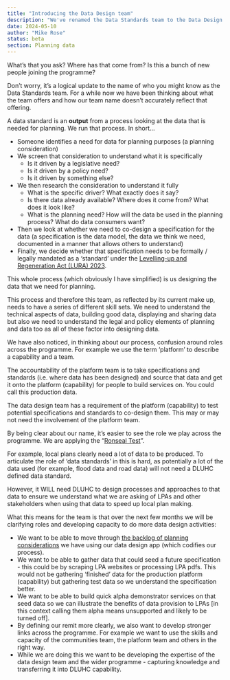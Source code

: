 ```yaml
---
title: "Introducing the Data Design team"
description: "We've renamed the Data Standards team to the Data Design team to more accurately reflect what they do."
date: 2024-05-10
author: "Mike Rose"
status: beta
section: Planning data
---
```


What’s that you ask? Where has that come from? Is this a bunch of new people joining the programme?

Don’t worry, it’s a logical update to the name of who you might know as the Data Standards team. For a while now we have been thinking about what the team offers and how our team name doesn’t accurately reflect that offering. 

A data standard is an **output** from a process looking at the data that is needed for planning. We run that process. In short…

* Someone identifies a need for data for planning purposes (a planning consideration)
* We screen that consideration to understand what it is specifically
  - Is it driven by a legislative need?
  - Is it driven by a policy need?
  - Is it driven by something else?
* We then research the consideration to understand it fully
  - What is the specific driver? What exactly does it say?
  - Is there data already available? Where does it come from? What does it look like?
  - What is the planning need? How will the data be used in the planning process? What do data consumers want?
* Then we look at whether we need to co-design a specification for the data (a specification is the data model, the data we think we need, documented in a manner that allows others to understand)
* Finally, we decide whether that specification needs to be formally / legally mandated as a ‘standard’ under the [Levelling-up and Regeneration Act (LURA) 2023](https://www.legislation.gov.uk/ukpga/2023/55/contents).

This whole process (which obviously I have simplified) is us designing the data that we need for planning.

This process and therefore this team, as reflected by its current make up, needs to have a series of different skill sets. We need to understand the technical aspects of data, building good data, displaying and sharing data but also we need to understand the legal and policy elements of planning and data too as all of these factor into designing data.

We have also noticed, in thinking about our process, confusion around roles across the programme. For example we use the term ‘platform’ to describe a capability and a team.

The accountability of the platform team is to take specifications and standards (i.e. where data has been designed) and source that data and get it onto the platform (capability) for people to build services on. You could call this production data.

The data design team has a requirement of the platform (capability) to test potential specifications and standards to co-design them. This may or may not need the involvement of the platform team.

By being clear about our name, it’s easier to see the role we play across the programme. We are applying the “[Ronseal Test](https://en.wikipedia.org/wiki/Does_exactly_what_it_says_on_the_tin)”.

For example, local plans clearly need a lot of data to be produced. To articulate the role of ‘data standards’ in this is hard, as potentially a lot of the data used (for example, flood data and road data) will not need a DLUHC defined data standard.

However, it WILL need DLUHC to design processes and approaches to that data to ensure we understand what we are asking of LPAs and other stakeholders when using that data to speed up local plan making.

What this means for the team is that over the next few months we will be clarifying roles and developing capacity to do more data design activities:

* We want to be able to move through [the backlog of planning considerations](https://considerations.planning-data.dev/planning-consideration/) we have using our data design app (which codifies our process). 
* We want to be able to gather data that could seed a future specification - this could be by scraping LPA websites or processing LPA pdfs. This would not be gathering ‘finished’ data for the production platform (capability) but gathering test data so we understand the specification better.
* We want to be able to build quick alpha demonstrator services on that seed data so we can illustrate the benefits of data provision to LPAs [in this context calling them alpha means unsupported and likely to be turned off].
* By defining our remit more clearly, we also want to develop stronger links across the programme. For example we want to use the skills and capacity of the communities team, the platform team and others in the right way.
* While we are doing this we want to be developing the expertise of the data design team and the wider programme - capturing knowledge and transferring it into DLUHC capability.
